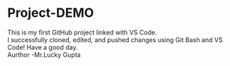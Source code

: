 # Project-DEMO
This is my first GitHub project linked with VS Code.  
I successfully cloned, edited, and pushed changes using Git Bash and VS Code!
Have a good day.
<br>
Aurthor -Mr.Lucky Gupta
